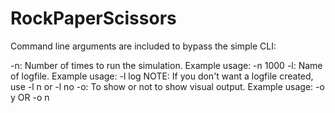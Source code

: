 # RockPaperScissors
 Command line arguments are included to bypass the simple CLI:
 
-n: Number of times to run the simulation. Example usage: -n 1000
-l: Name of logfile. Example usage: -l log NOTE: If you don't want a logfile created, use -l n or -l no
-o: To show or not to show visual output. Example usage: -o y OR -o n